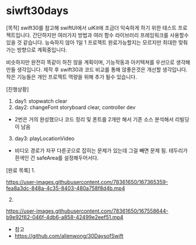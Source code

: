 # siwft30days



[목적]
swift30를 참고해 swiftUI에서 uiKit에 조금더 익숙하게 하기 위한 테스트 프로젝트입니다.
간단하지만 여러가지 방법과 여러 함수 라이브러리 프레임워크를 사용할수 있을 것 같습니다.
능숙하지 않아 1일 1 프로젝트 완료가능할지는 모르지만 최대한 맞춰가는 방향으로 계획중입니다.

비슷하지만 완전히 똑같이 하진 않을 계획이며, 기능작동과 아키텍쳐를 우선으로 생각해 만들 생각입니다.
제작 후 swift30과 코드 비교를 통해 않좋은것은 개선할 생각입니다.
작은 기능들은 개인 프로젝트 역량을 위해 추가 될수 있습니다.

[진행상황]

1. day1: stopwatch clear
2. day2: changeFont storyboard clear, controller dev
 - 2번은 거의 완성했으나 코드 정리 및 폰트를 2개만 해서 기존 소스 분석해서 리빌딩이 남음

3. day3: playLocationVideo
 - 비디오 경로가 자꾸 다른곳으로 잡히는 문제가 있는데 그걸 빼면 문제 됨. 테두리가 흰색인 건 safeArea를 설정해두어서다.

[완료 목록]
1.

https://user-images.githubusercontent.com/78361650/167365359-fea8a3dc-848a-4c35-8403-480a758f8d4b.mp4

2.

https://user-images.githubusercontent.com/78361650/167558644-b9e92f82-046f-4db6-a858-42499e2eef51.mp4






- 참고
- https://github.com/allenwong/30DaysofSwift
